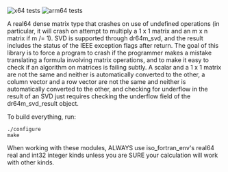 ![x64 tests](https://github.com/kmazza2/Optimal-Design/actions/workflows/x64_tests.yml/badge.svg?event=push)
![arm64 tests](https://github.com/kmazza2/Optimal-Design/actions/workflows/arm64_tests.yml/badge.svg?event=push)

A real64 dense matrix type that crashes on use of undefined operations (in particular, it will crash on attempt to multiply a 1 x 1 matrix and an m x n matrix if m /= 1). SVD is supported through dr64m_svd, and the result includes the status of the IEEE exception flags after return. The goal of this library is to force a program to crash if the programmer makes a mistake translating a formula involving matrix operations, and to make it easy to check if an algorithm on matrices is failing subtly. A scalar and a 1 x 1 matrix are not the same and neither is automatically converted to the other, a column vector and a row vector are not the same and neither is automatically converted to the other, and checking for underflow in the result of an SVD just requires checking the underflow field of the dr64m_svd_result object.

To build everything, run:
```
./configure
make
```

When working with these modules, ALWAYS use iso_fortran_env's real64 real and int32 integer kinds unless you are SURE your calculation will work with other kinds.
